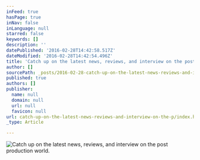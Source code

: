 ```yaml
---
inFeed: true
hasPage: true
inNav: false
inLanguage: null
starred: false
keywords: []
description: ''
datePublished: '2016-02-28T14:42:58.517Z'
dateModified: '2016-02-28T14:42:54.496Z'
title: 'Catch up on the latest news, reviews, and interview on the post production world.'
author: []
sourcePath: _posts/2016-02-28-catch-up-on-the-latest-news-reviews-and-interview-on-the-p.md
published: true
authors: []
publisher:
  name: null
  domain: null
  url: null
  favicon: null
url: catch-up-on-the-latest-news-reviews-and-interview-on-the-p/index.html
_type: Article

---
```

![Catch up on the latest news, reviews, and interview on the post production world.](https://s3-us-west-2.amazonaws.com/the-grid-img/p/b101a408548f29c7989c8373ad3a11114f0bdc1a.jpg)
